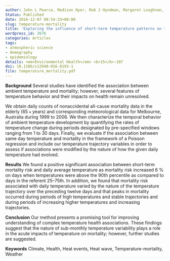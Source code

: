 ```yaml
---
author: John L Pearce, Madison Hyer, Rob J Hyndman, Margaret Loughnan, Martine Dennekamp, Neville Nicholls
Status: Published
date: 2016-12-07 00:54:33+00:00
slug: temperature-mortality
title: 'Exploring the influence of short-term temperature patterns on temperature-related mortality: a case-study of Melbourne, Australia'
wordpress_id: 3676
categories: Articles
tags:
- atmospheric science
- demography
- epidemiology
details: <em>Environmental Health</em> <b>15</b>:107
doi: 10.1186/s12940-016-0193-1
file: temperature_mortality.pdf
---
```


**Background**
Several studies have identified the association between ambient temperature and mortality; however, several features of temperature behavior and their impacts on health remain unresolved.

We obtain daily counts of nonaccidental all-cause mortality data in the elderly (65 + years) and corresponding meteorological data for Melbourne, Australia during 1999 to 2006. We then characterize the temporal behavior of ambient temperature development by quantifying the rates of temperature change during periods designated by pre-specified windows ranging from 1 to 30 days. Finally, we evaluate if the association between same day temperature and mortality in the framework of a Poisson regression and include our temperature trajectory variables in order to assess if associations were modified by the nature of how the given daily temperature had evolved.

**Results**
We found a positive significant association between short-term mortality risk and daily average temperature as mortality risk increased 6 % on days when temperatures were above the 90th percentile as compared to days in the referent 25–75th. In addition, we found that mortality risk associated with daily temperature varied by the nature of the temperature trajectory over the preceding twelve days and that peaks in mortality occurred during periods of high temperatures and stable trajectories and during periods of increasing higher temperatures and increasing trajectories.

**Conclusion**
Our method presents a promising tool for improving understanding of complex temperature health associations. These findings suggest that the nature of sub-monthly temperature variability plays a role in the acute impacts of temperature on mortality; however, further studies are suggested.

**Keywords**
Climate, Health, Heat events, Heat wave, Temperature-mortality, Weather
